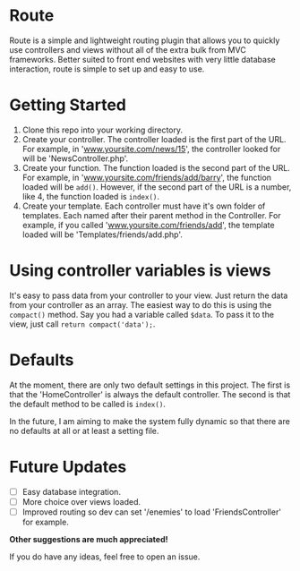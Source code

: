 Route
===

Route is a simple and lightweight routing plugin that allows you to quickly use controllers and views without all
of the extra bulk from MVC frameworks. Better suited to front end websites with very little database interaction,
route is simple to set up and easy to use.

Getting Started
====

1. Clone this repo into your working directory.
2. Create your controller. The controller loaded is the first part of the URL. For example, in
 'www.yoursite.com/news/15', the controller looked for will be 'NewsController.php'.
3. Create your function. The function loaded is the second part of the URL. For example, in
 'www.yoursite.com/friends/add/barry', the function loaded will be `add()`. However, if the second part of the
 URL is a number, like 4, the function loaded is `index()`.
4. Create your template. Each controller must have it's own folder of templates. Each named after their parent
 method in the Controller. For example, if you called 'www.yoursite.com/friends/add', the template loaded will be
 'Templates/friends/add.php'.

Using controller variables is views
====

It's easy to pass data from your controller to your view. Just return the data from your controller as an array.
 The easiest way to do this is using the `compact()` method. Say you had a variable called `$data`. To pass it to
 the view, just call `return compact('data');`.

Defaults
====

At the moment, there are only two default settings in this project. The first is that the 'HomeController' is always
 the default controller. The second is that the default method to be called is `index()`.

In the future, I am aiming to make the system fully dynamic so that there are no defaults at all or at least a setting
 file.

Future Updates
====

- [ ] Easy database integration.
- [ ] More choice over views loaded.
- [ ] Improved routing so dev can set '/enemies' to load 'FriendsController' for example.

**Other suggestions are much appreciated!**

If you do have any ideas, feel free to open an issue.
